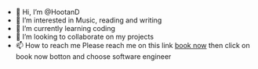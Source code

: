- 👋 Hi, I’m @HootanD
- 👀 I’m interested in Music, reading and writing
- 🌱 I’m currently learning coding
- 💞️ I’m looking to collaborate on my projects
- 📫 How to reach me Please reach me on this link [book now](https://calendly.com/hootan-3gy/everlasting-fairytale-s-calandar)
then click on book now botton and choose software engineer 
<!---
HootanD/HootanD is a ✨ special ✨ repository because its `README.md` (this file) appears on your GitHub profile.
You can click the Preview link to take a look at your changes.
--->
